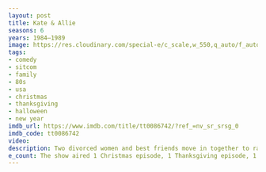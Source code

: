 ```yaml
---
layout: post
title: Kate & Allie
seasons: 6
years: 1984–1989
image: https://res.cloudinary.com/special-e/c_scale,w_550,q_auto/f_auto/Series%20posters/Kate_Allie.png
tags: 
- comedy
- sitcom
- family
- 80s
- usa
- christmas
- thanksgiving
- halloween
- new year
imdb_url: https://www.imdb.com/title/tt0086742/?ref_=nv_sr_srsg_0
imdb_code: tt0086742
video: 
description: Two divorced women and best friends move in together to raise their children and navigate the ups and downs of life and relationships.
e_count: The show aired 1 Christmas episode, 1 Thanksgiving episode, 1 Halloween episode, and 1 New Year episode.
---
```

